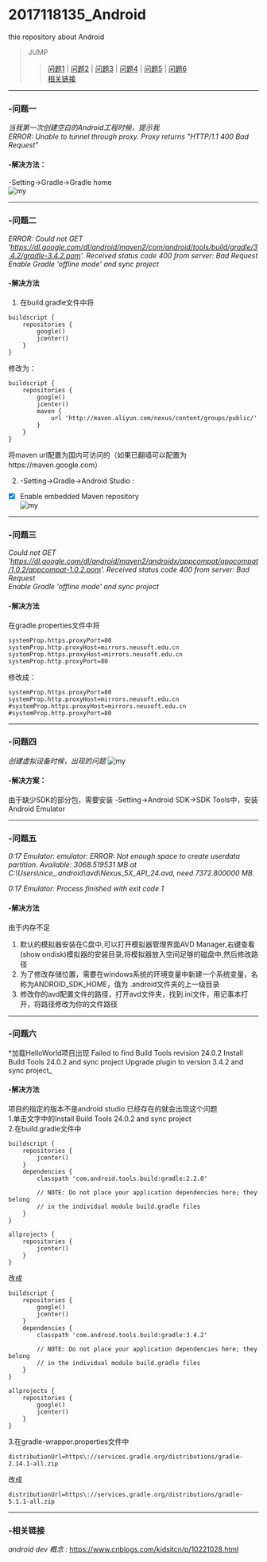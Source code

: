# 2017118135_Android  
thie repository about Android
>JUMP
>>[问题1](#question1) | 
>>[问题2](#question2) | 
>>[问题3](#question3) | 
>>[问题4](#question4) | 
>>[问题5](#question5) |
>>[问题6](#question6)  
>>[相关链接](#RelatedLink)


****
### <span id="question1">-问题一</span>
_当我第一次创建空白的Android工程时候，提示我  
ERROR: Unable to tunnel through proxy. Proxy returns "HTTP/1.1 400 Bad Request"_
  
#### -解决方法：  
-Setting->Gradle->Gradle home  
![my](https://github.com/nicewithgreat/2017118135_Android/blob/master/img/Gradle%20home.png)

**** 
### <span id="question2">-问题二</span> 
_ERROR: Could not GET 'https://dl.google.com/dl/android/maven2/com/android/tools/build/gradle/3.4.2/gradle-3.4.2.pom'. Received status code 400 from server: Bad Request  
Enable Gradle 'offline mode' and sync project_
  
#### -解决方法  
1. 在build.gradle文件中将
```
buildscript {
    repositories {
        google()
        jcenter()
    }
}
```
修改为：
```
buildscript {
    repositories {
        google()
        jcenter()
        maven {
            url 'http://maven.aliyun.com/nexus/content/groups/public/'
        }
    }
}
```
将maven url配置为国内可访问的（如果已翻墙可以配置为https://maven.google.com）  
  
2. -Setting->Gradle->Android Studio : 
  - [x] Enable embedded Maven repository  
![my](https://github.com/nicewithgreat/2017118135_Android/blob/master/img/Enable%20embedded%20Maven%20repository.png)

****
### <span id="question3">-问题三</span>
_Could not GET 'https://dl.google.com/dl/android/maven2/androidx/appcompat/appcompat/1.0.2/appcompat-1.0.2.pom'. Received status code 400 from server: Bad Request  
Enable Gradle 'offline mode' and sync project_
  
#### -解决方法  
在gradle.properties文件中将
```
systemProp.https.proxyPort=80  
systemProp.http.proxyHost=mirrors.neusoft.edu.cn  
systemProp.https.proxyHost=mirrors.neusoft.edu.cn  
systemProp.http.proxyPort=80
```
修改成：
```
systemProp.https.proxyPort=80
systemProp.http.proxyHost=mirrors.neusoft.edu.cn  
#systemProp.https.proxyHost=mirrors.neusoft.edu.cn  
#systemProp.http.proxyPort=80  
```

****
### <span id="question4">-问题四</span>
_创建虚拟设备时候，出现的问题_
![my](https://github.com/nicewithgreat/2017118135_Android/blob/master/img/No%20System%20images%20available.png)
 
#### -解决方案：
由于缺少SDK的部分包，需要安装
-Setting->Android SDK->SDK Tools中，安装Android Emulator

****
### <span id="question5">-问题五</span>
*0:17	Emulator: emulator: ERROR: Not enough space to create userdata partition. Available: 3068.519531 MB at C:\Users\nice_\.android\avd\Nexus_5X_API_24.avd, need 7372.800000 MB.*

_0:17	Emulator: Process finished with exit code 1_

#### -解决方法
由于内存不足
1.	默认的模拟器安装在C盘中,可以打开模拟器管理界面AVD Manager,右键查看(show ondisk)模拟器的安装目录,将模拟器放入空间足够的磁盘中,然后修改路径
2.	为了修改存储位置，需要在windows系统的环境变量中新建一个系统变量，名称为ANDROID_SDK_HOME，值为 .android文件夹的上一级目录
3.	修改你的avd配置文件的路径，打开avd文件夹，找到.ini文件，用记事本打开，将路径修改为你的文件路径

****

### <span id="question6">-问题六</span>
*加载HelloWorld项目出现
Failed to find Build Tools revision 24.0.2
Install Build Tools 24.0.2 and sync project
Upgrade plugin to version 3.4.2 and sync project_

#### -解决方法
项目的指定的版本不是android studio 已经存在的就会出现这个问题  
1.单击文字中的Install Build Tools 24.0.2 and sync project  
2.在build.gradle文件中
```
buildscript {
    repositories {
        jcenter()
    }
    dependencies {
        classpath 'com.android.tools.build:gradle:2.2.0'

        // NOTE: Do not place your application dependencies here; they belong
        // in the individual module build.gradle files
    }
}

allprojects {
    repositories {
        jcenter()
    }
}
```
改成
```
buildscript {
    repositories {
        google()
        jcenter()
    }
    dependencies {
        classpath 'com.android.tools.build:gradle:3.4.2'

        // NOTE: Do not place your application dependencies here; they belong
        // in the individual module build.gradle files
    }
}

allprojects {
    repositories {
        google()
        jcenter()
    }
}
```
3.在gradle-wrapper.properties文件中
```
distributionUrl=https\://services.gradle.org/distributions/gradle-2.14.1-all.zip
```
改成
```
distributionUrl=https\://services.gradle.org/distributions/gradle-5.1.1-all.zip
```

****

### <span id="RelatedLink">-相关链接</span>
_android dev 概念 :_ https://www.cnblogs.com/kidsitcn/p/10221028.html
